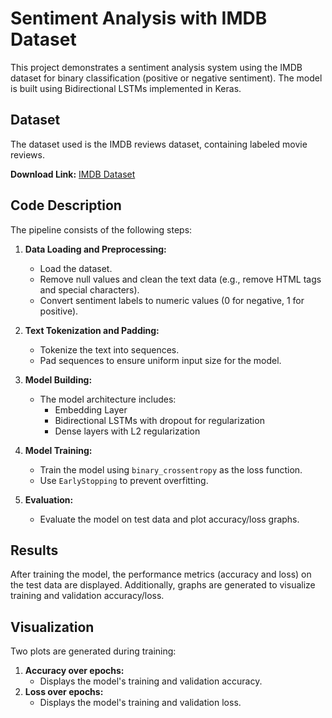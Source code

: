 # Sentiment Analysis with IMDB Dataset

This project demonstrates a sentiment analysis system using the IMDB dataset for binary classification (positive or negative sentiment). The model is built using Bidirectional LSTMs implemented in Keras.

## Dataset
The dataset used is the IMDB reviews dataset, containing labeled movie reviews.

**Download Link:** [IMDB Dataset](https://drive.google.com/file/d/1bPM_v2Q6tuwJSGCkrQGIfpZMWVykko3L/view?usp=sharing)

## Code Description
The pipeline consists of the following steps:

1. **Data Loading and Preprocessing:**
   - Load the dataset.
   - Remove null values and clean the text data (e.g., remove HTML tags and special characters).
   - Convert sentiment labels to numeric values (0 for negative, 1 for positive).

2. **Text Tokenization and Padding:**
   - Tokenize the text into sequences.
   - Pad sequences to ensure uniform input size for the model.

3. **Model Building:**
   - The model architecture includes:
     - Embedding Layer
     - Bidirectional LSTMs with dropout for regularization
     - Dense layers with L2 regularization

4. **Model Training:**
   - Train the model using `binary_crossentropy` as the loss function.
   - Use `EarlyStopping` to prevent overfitting.

5. **Evaluation:**
   - Evaluate the model on test data and plot accuracy/loss graphs.

## Results
After training the model, the performance metrics (accuracy and loss) on the test data are displayed. Additionally, graphs are generated to visualize training and validation accuracy/loss.

## Visualization
Two plots are generated during training:
1. **Accuracy over epochs:**
   - Displays the model's training and validation accuracy.
2. **Loss over epochs:**
   - Displays the model's training and validation loss.

